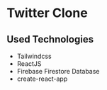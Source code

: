 # Twitter Clone
## Used Technologies

- Tailwindcss
- ReactJS
- Firebase Firestore Database
- create-react-app
